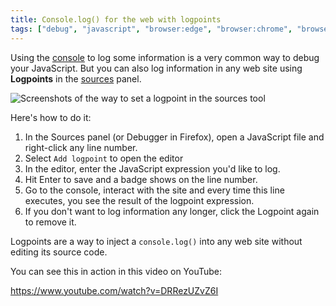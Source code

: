 ```yaml
---
title: Console.log() for the web with logpoints
tags: ["debug", "javascript", "browser:edge", "browser:chrome", "browser:firefox", "browser:safari"]
---
```

Using the [console](https://docs.microsoft.com/microsoft-edge/devtools-guide-chromium/console/) to log some information is a very common way to debug your JavaScript. But you can also log information in any web site using **Logpoints** in the [sources](https://docs.microsoft.com/microsoft-edge/devtools-guide-chromium/sources/) panel.

![Screenshots of the way to set a logpoint in the sources tool](/assets/img/use-logpoints.png)

Here's how to do it:

1. In the Sources panel (or Debugger in Firefox), open a JavaScript file and right-click any line number. 
1. Select `Add logpoint` to open the editor
1. In the editor, enter the JavaScript expression you'd like to log.
1. Hit Enter to save and a badge shows on the line number.
1. Go to the console, interact with the site and every time this line executes, you see the result of the logpoint expression.
1. If you don't want to log information any longer, click the Logpoint again to remove it.

Logpoints are a way to inject a `console.log()` into any web site without editing its source code.

You can see this in action in this video on YouTube:

https://www.youtube.com/watch?v=DRRezUZvZ6I
